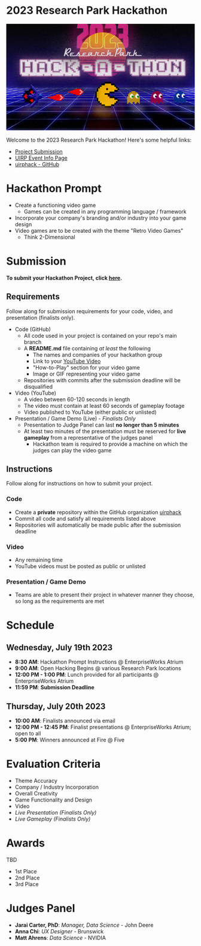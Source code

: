 [submission_link]: https://www.google.com
[uirp_event_link]: https://researchpark.illinois.edu/all-events/2023-research-park-hackathon/
[uirphack_link]: https://github.com/uirphack

# 2023 Research Park Hackathon

![](static/Graphic.jpg)

Welcome to the 2023 Research Park Hackathon! Here's some helpful links:
* [Project Submission][submission_link]
* [UIRP Event Info Page][uirp_event_link]
* [uirphack - GitHub][uirphack_link]


# Hackathon Prompt
* Create a functioning video game
    * Games can be created in any programming language / framework
* Incorporate your company's branding and/or industry into your game design
* Video games are to be created with the theme "Retro Video Games"
    * Think 2-Dimensional

# Submission 
**To submit your Hackathon Project, click [here][submission_link].**

## Requirements
Follow along for submission requirements for your code, video, and presentation (finalists only).
* Code (GitHub)
    * All code used in your project is contained on your repo's main branch
    * A **README.md** file containing *at least* the following
        * The names and companies of your hackathon group
        * Link to your [YouTube Video](https://www.youtube.com/watch?v=dQw4w9WgXcQ)
        * "How-to-Play" section for your video game
        * Image or GIF representing your video game
    * Repositories with commits after the submission deadline will be disqualified
* Video (YouTube)
    * A video between 60-120 seconds in length
    * The video must contain at least 60 seconds of gameplay footage
    * Video published to YouTube (either public or unlisted)
* Presentation / Game Demo (Live) - *Finalists Only*
    * Presentation to Judge Panel can last **no longer than 5 minutes**
    * At least two minutes of the presentation must be reserved for **live gameplay** from a representative of the judges panel
        * Hackathon team is required to provide a machine on which the judges can play the video game

## Instructions
Follow along for instructions on how to submit your project.

### Code
* Create a **private** repository within the GitHub organization [uirphack][uirphack_link]
* Commit all code and satisfy all requirements listed above
* Repositories will automatically be made public after the submission deadline

### Video
* Any remaining time 
* YouTube videos must be posted as public or unlisted

### Presentation / Game Demo
* Teams are able to present their project in whatever manner they choose, so long as the requirements are met

# Schedule 

## Wednesday, July 19th 2023
* **8:30 AM**: Hackathon Prompt Instructions @ EnterpriseWorks Atrium
* **9:00 AM**: Open Hacking Begins @ various Research Park locations
* **12:00 PM - 1:00 PM**: Lunch provided for all participants @ EnterpriseWorks Atrium
* **11:59 PM**: **Submission Deadline**

## Thursday, July 20th 2023
* **10:00 AM**: Finalists announced via email
* **12:00 PM - 12:45 PM**: Finalist presentations @ EnterpriseWorks Atrium; open to all
* **5:00 PM**: Winners announced at Fire @ Five

# Evaluation Criteria
* Theme Accuracy
* Company / Industry Incorporation
* Overall Creativity 
* Game Functionality and Design
* Video
* *Live Presentation (Finalists Only)*
* *Live Gameplay (Finalists Only)*

# Awards
TBD
* 1st Place
* 2nd Place
* 3rd Place

# Judges Panel
* **Jarai Carter, PhD**: *Manager, Data Science* - John Deere
* **Anna Chi**: *UX Designer* - Brunswick
* **Matt Ahrens**: *Data Science* - NVIDIA

















